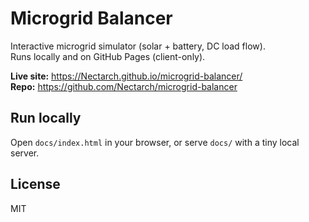 # Microgrid Balancer

Interactive microgrid simulator (solar + battery, DC load flow).  
Runs locally and on GitHub Pages (client-only).

**Live site:** https://Nectarch.github.io/microgrid-balancer/  
**Repo:** https://github.com/Nectarch/microgrid-balancer

## Run locally
Open `docs/index.html` in your browser, or serve `docs/` with a tiny local server.

## License
MIT
